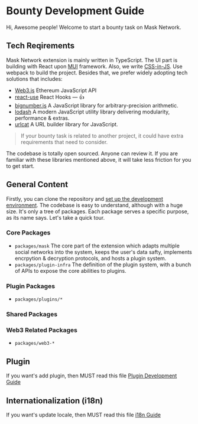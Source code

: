 # Bounty Development Guide

Hi, Awesome people! Welcome to start a bounty task on Mask Network.

## Tech Reqirements

Mask Network extension is mainly written in TypeScript. The UI part is building with React upon [MUI](https://mui.com/getting-started/installation/) framework. Also, we write [CSS-in-JS](css-in-js.md). Use webpack to build the project. Besides that, we prefer widely adopting tech solutions that includes:

- [Web3.js](https://web3js.readthedocs.io/) Ethereum JavaScript API
- [react-use](https://streamich.github.io/react-use/) React Hooks — 👍
- [bignumber.js](https://mikemcl.github.io/bignumber.js/) A JavaScript library for arbitrary-precision arithmetic.
- [lodash](https://lodash.com/docs/) A modern JavaScript utility library delivering modularity, performance & extras.
- [urlcat](https://urlcat.dev/) A URL builder library for JavaScript.

> If your bounty task is related to another project, it could have extra requirements that need to consider.

The codebase is totally open sourced. Anyone can review it. If you are familiar with these libraries mentioned above, it will take less friction for you to get start.

## General Content

Firstly, you can clone the repository and [set up the development environment](setup.md). The codebase is easy to understand, although with a huge size. It's only a tree of packages. Each package serves a specific purpose, as its name says. Let's take a quick tour.

### Core Packages

- `packages/mask` The core part of the extension which adapts multiple social networks into the system, keeps the user's data safty, implements encrpytion & decryption protocols, and hosts a plugin system.
- `packages/plugin-infra` The definition of the plugin system, with a bunch of APIs to expose the core abilities to plugins.

### Plugin Packages

- `packages/plugins/*`

### Shared Packages

### Web3 Related Packages

- `packages/web3-*`

## Plugin

If you want's add plugin, then MUST read this file [Plugin Development Guide](plugin-development-guide.md)

## Internationalization (i18n)

If you want's update locale, then MUST read this file [i18n Guide](i18n-guide.md)

